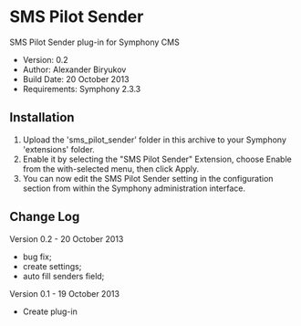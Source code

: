 SMS Pilot Sender
================

SMS Pilot Sender plug-in for Symphony CMS

- Version: 0.2
- Author: Alexander Biryukov
- Build Date: 20 October 2013
- Requirements: Symphony 2.3.3

## Installation

1. Upload the 'sms_pilot_sender' folder in this archive to your Symphony 'extensions' folder.
2. Enable it by selecting the "SMS Pilot Sender" Extension, choose Enable from the with-selected menu, then click Apply.
3. You can now edit the SMS Pilot Sender setting in the configuration section from within the Symphony administration interface.

## Change Log

Version 0.2 - 20 October 2013

- bug fix;
- create settings;
- auto fill senders field;

Version 0.1 - 19 October 2013

- Create plug-in


